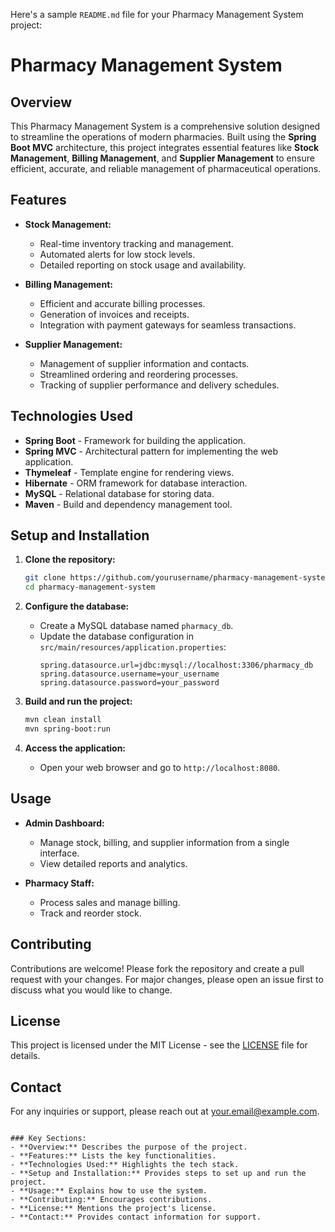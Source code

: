 Here's a sample `README.md` file for your Pharmacy Management System project:

# Pharmacy Management System

## Overview

This Pharmacy Management System is a comprehensive solution designed to streamline the operations of modern pharmacies. Built using the **Spring Boot MVC** architecture, this project integrates essential features like **Stock Management**, **Billing Management**, and **Supplier Management** to ensure efficient, accurate, and reliable management of pharmaceutical operations.

## Features

- **Stock Management:**
  - Real-time inventory tracking and management.
  - Automated alerts for low stock levels.
  - Detailed reporting on stock usage and availability.

- **Billing Management:**
  - Efficient and accurate billing processes.
  - Generation of invoices and receipts.
  - Integration with payment gateways for seamless transactions.

- **Supplier Management:**
  - Management of supplier information and contacts.
  - Streamlined ordering and reordering processes.
  - Tracking of supplier performance and delivery schedules.

## Technologies Used

- **Spring Boot** - Framework for building the application.
- **Spring MVC** - Architectural pattern for implementing the web application.
- **Thymeleaf** - Template engine for rendering views.
- **Hibernate** - ORM framework for database interaction.
- **MySQL** - Relational database for storing data.
- **Maven** - Build and dependency management tool.

## Setup and Installation

1. **Clone the repository:**
   ```bash
   git clone https://github.com/yourusername/pharmacy-management-system.git
   cd pharmacy-management-system
   ```

2. **Configure the database:**
   - Create a MySQL database named `pharmacy_db`.
   - Update the database configuration in `src/main/resources/application.properties`:
     ```properties
     spring.datasource.url=jdbc:mysql://localhost:3306/pharmacy_db
     spring.datasource.username=your_username
     spring.datasource.password=your_password
     ```

3. **Build and run the project:**
   ```bash
   mvn clean install
   mvn spring-boot:run
   ```

4. **Access the application:**
   - Open your web browser and go to `http://localhost:8080`.

## Usage

- **Admin Dashboard:**
  - Manage stock, billing, and supplier information from a single interface.
  - View detailed reports and analytics.

- **Pharmacy Staff:**
  - Process sales and manage billing.
  - Track and reorder stock.

## Contributing

Contributions are welcome! Please fork the repository and create a pull request with your changes. For major changes, please open an issue first to discuss what you would like to change.

## License

This project is licensed under the MIT License - see the [LICENSE](LICENSE) file for details.

## Contact

For any inquiries or support, please reach out at [your.email@example.com](mailto:your.email@example.com).
```

### Key Sections:
- **Overview:** Describes the purpose of the project.
- **Features:** Lists the key functionalities.
- **Technologies Used:** Highlights the tech stack.
- **Setup and Installation:** Provides steps to set up and run the project.
- **Usage:** Explains how to use the system.
- **Contributing:** Encourages contributions.
- **License:** Mentions the project's license.
- **Contact:** Provides contact information for support.
